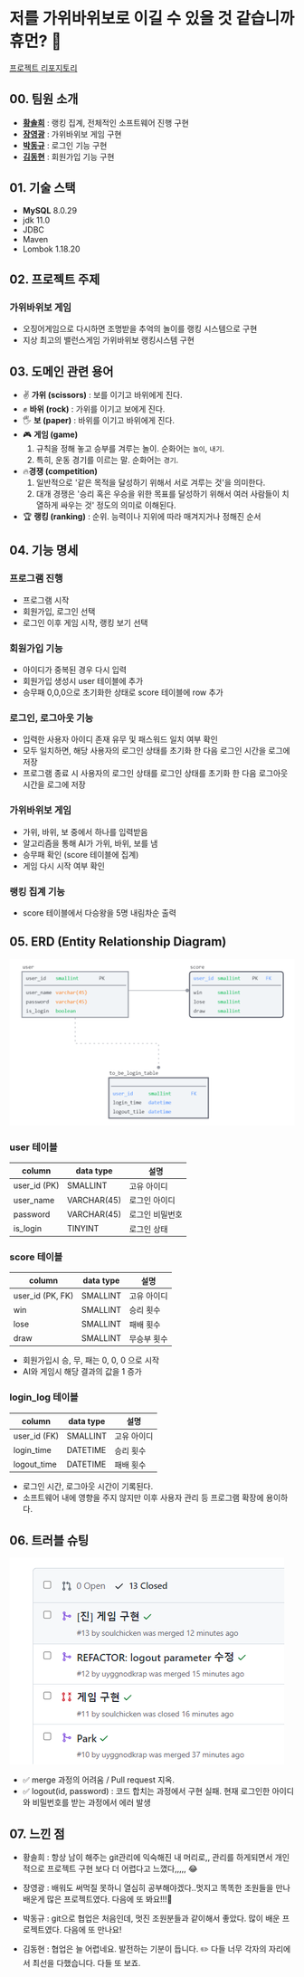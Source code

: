 ﻿# **저를 가위바위보로 이길 수 있을 것 같습니까 휴먼? 🤖**

[프로젝트 리포지토리](https://github.com/soulchicken/rock-paper-scissors-game)

## **00. 팀원 소개**

-   **[황솔희](https://github.com/solhee-hwang)** : 랭킹 집계, 전체적인 소프트웨어 진행 구현
-   **[장영광](https://github.com/glory9802)** : 가위바위보 게임 구현
-   **[박동규](https://github.com/uyggnodkrap)** : 로그인 기능 구현
-   **[김동현](https://github.com/soulchicken)** : 회원가입 기능 구현

## **01. 기술 스택**

-   **MySQL** 8.0.29
-   jdk 11.0
-   JDBC
-   Maven
-   Lombok 1.18.20

## **02. 프로젝트 주제**

### **가위바위보 게임**

-   오징어게임으로 다시하면 조명받을 추억의 놀이를 랭킹 시스템으로 구현
-   지상 최고의 밸런스게임 가위바위보 랭킹시스템 구현

## **03. 도메인 관련 용어**

-   ✌️ **가위 (scissors)** : 보를 이기고 바위에게 진다.
-   ✊ **바위 (rock)** : 가위를 이기고 보에게 진다.
-   🖐️ **보 (paper)** : 바위를 이기고 바위에게 진다.
-   🎮 **게임 (game)**
    1.  규칙을 정해 놓고 승부를 겨루는 놀이. 순화어는 `놀이`, `내기`.
    2.  특히, 운동 경기를 이르는 말. 순화어는 `경기`.
-   🔥**경쟁 (competition)**
    1.  일반적으로 '같은 목적을 달성하기 위해서 서로 겨루는 것'을 의미한다.
    2.  대개 경쟁은 '승리 혹은 우승을 위한 목표를 달성하기 위해서 여러 사람들이 치열하게 싸우는 것' 정도의 의미로 이해된다.
-   🏆 **랭킹 (ranking)** : 순위. 능력이나 지위에 따라 매겨지거나 정해진 순서

## **04. 기능 명세**

### 프로그램 진행

-   프로그램 시작
-   회원가입, 로그인 선택
-   로그인 이후 게임 시작, 랭킹 보기 선택

### 회원가입 기능

-   아이디가 중복된 경우 다시 입력
-   회원가입 생성시 user 테이블에 추가
-   승무패 0,0,0으로 초기화한 상태로 score 테이블에 row 추가

### 로그인, 로그아웃 기능

-   입력한 사용자 아이디 존재 유무 및 패스워드 일치 여부 확인
-   모두 일치하면, 해당 사용자의 로그인 상태를 초기화 한 다음 로그인 시간을 로그에 저장
-   프로그램 종료 시 사용자의 로그인 상태를 로그인 상태를 초기화 한 다음 로그아웃 시간을 로그에 저장

### 가위바위보 게임

-   가위, 바위, 보 중에서 하나를 입력받음
-   알고리즘을 통해 AI가 가위, 바위, 보를 냄
-   승무패 확인 (score 테이블에 집계)
-   게임 다시 시작 여부 확인

### 랭킹 집계 기능

-   score 테이블에서 다승왕을 5명 내림차순 출력

## **05. ERD (Entity Relationship Diagram)**

![ERD](./img/ERD.png)

### **user** 테이블
| column | data type | 설명 |
| --- | --- | --- |
| user_id (PK) | SMALLINT | 고유 아이디 |
| user_name  | VARCHAR(45) | 로그인 아이디 |
| password  | VARCHAR(45) | 로그인 비밀번호 |
| is_login  | TINYINT | 로그인 상태 |
### **score** 테이블
| column | data type | 설명 |
| --- | --- | --- |
| user_id (PK, FK) | SMALLINT | 고유 아이디 |
| win  | SMALLINT | 승리 횟수 |
| lose  | SMALLINT | 패배 횟수 |
| draw | SMALLINT | 무승부 횟수 |
- 회원가입시 승, 무, 패는 0, 0, 0 으로 시작
- AI와 게임시 해당 결과의 값을 1 증가
### login_log 테이블
| column | data type | 설명 |
| --- | --- | --- |
| user_id (FK) | SMALLINT | 고유 아이디 |
| login_time  | DATETIME | 승리 횟수 |
| logout_time  | DATETIME | 패배 횟수 |

-   로그인 시간, 로그아웃 시간이 기록된다.
-   소프트웨어 내에 영향을 주지 않지만 이후 사용자 관리 등 프로그램 확장에 용이하다.

## **06. 트러블 슈팅**
![Pull](./img/pull.png)
- ✅  merge 과정의 어려움 / Pull request 지옥.
- ✅  logout(id, password) : 코드 합치는 과정에서 구현 실패. 현재 로그인한 아이디와 비밀번호를 받는 과정에서 에러 발생

## **07. 느낀 점**

-   황솔희 : 항상 남이 해주는 git관리에 익숙해진 내 머리로,, 관리를 하게되면서 개인적으로 프로젝트 구현 보다 더 어렵다고 느꼈다,,,,, 😂

-   장영광 : 배워도 써먹질 못하니 열심히 공부해야겠다..멋지고 똑똑한 조원들을 만나 배운게 많은 프로젝트였다. 다음에 또 봐요!!!🤩

-   박동규 : git으로 협업은 처음인데, 멋진 조원분들과 같이해서 좋았다. 많이 배운 프로젝트였다. 다음에 또 만나요!

-   김동현 : 협업은 늘 어렵네요. 발전하는 기분이 듭니다. ✏️ 다들 너무 각자의 자리에서 최선을 다했습니다. 다들 또 보죠. 
